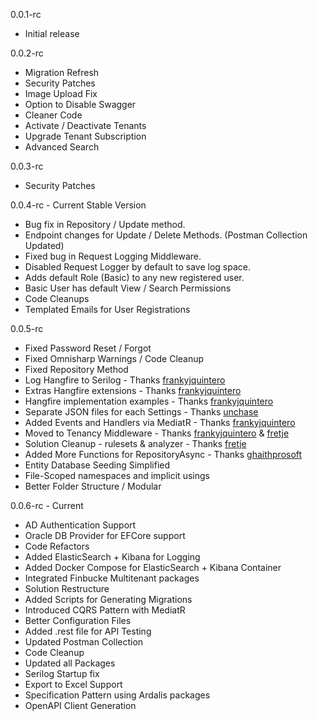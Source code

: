 0.0.1-rc

- Initial release

0.0.2-rc

- Migration Refresh
- Security Patches
- Image Upload Fix
- Option to Disable Swagger
- Cleaner Code
- Activate / Deactivate Tenants
- Upgrade Tenant Subscription
- Advanced Search

0.0.3-rc

- Security Patches

0.0.4-rc - Current Stable Version

- Bug fix in Repository / Update method.
- Endpoint changes for Update / Delete Methods. (Postman Collection Updated)
- Fixed bug in Request Logging Middleware.
- Disabled Request Logger by default to save log space.
- Adds default Role (Basic) to any new registered user.
- Basic User has default View / Search Permissions
- Code Cleanups
- Templated Emails for User Registrations

0.0.5-rc

- Fixed Password Reset / Forgot
- Fixed Omnisharp Warnings / Code Cleanup
- Fixed Repository Method
- Log Hangfire to Serilog - Thanks [frankyjquintero](https://github.com/frankyjquintero)
- Extras Hangfire extensions - Thanks [frankyjquintero](https://github.com/frankyjquintero)
- Hangfire implementation examples - Thanks [frankyjquintero](https://github.com/frankyjquintero)
- Separate JSON files for each Settings - Thanks [unchase](https://github.com/unchase)
- Added Events and Handlers via MediatR - Thanks [frankyjquintero](https://github.com/frankyjquintero)
- Moved to Tenancy Middleware - Thanks [frankyjquintero](https://github.com/frankyjquintero) & [fretje](https://github.com/fretje)
- Solution Cleanup - rulesets & analyzer - Thanks [fretje](https://github.com/fretje)
- Added More Functions for RepositoryAsync - Thanks [ghaithprosoft](https://github.com/ghaithprosoft)
- Entity Database Seeding Simplified
- File-Scoped namespaces and implicit usings
- Better Folder Structure / Modular

0.0.6-rc - Current

- AD Authentication Support
- Oracle DB Provider for EFCore support
- Code Refactors
- Added ElasticSearch + Kibana for Logging
- Added Docker Compose for ElasticSearch + Kibana Container
- Integrated Finbucke Multitenant packages
- Solution Restructure
- Added Scripts for Generating Migrations
- Introduced CQRS Pattern with MediatR
- Better Configuration Files
- Added .rest file for API Testing
- Updated Postman Collection
- Code Cleanup
- Updated all Packages
- Serilog Startup fix
- Export to Excel Support
- Specification Pattern using Ardalis packages
- OpenAPI Client Generation
